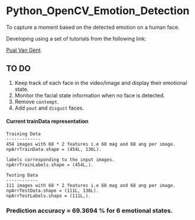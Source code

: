 # Python_OpenCV_Emotion_Detection
To capture a moment based on the detected emotion on a human face.

Developing using a set of tutorials from the following link:

[Pual Van Gent](http://www.paulvangent.com/).

## TO DO
1. Keep track of each face in the video/image and display their emotional state.
2. Monitor the facial state information when no face is detected.
3. Remove `contempt`.
4. Add `pout` and `disgust` faces.

#### Current trainData representation
```
Training Data
-------------
454 images with 68 * 2 features i.e 68 mag and 68 ang per image.
npArrTrainData.shape = (454L, 136L).

labels corresponding to the input images.
npArrTrainLabels.shape = (454L,).

Testing Data
------------
111 images with 68 * 2 features i.e 68 mag and 68 ang per image.
npArrTestData.shape = (111L, 136L).
npArrTestLabels.shape = (111L,).
```

### Prediction accuracy = 69.3694 % for 6 emotional states.
